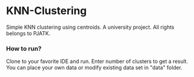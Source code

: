 # KNN-Clustering
Simple KNN clustering using centroids. 
A university project. All rights belongs to PJATK.

### How to run?

Clone to your favorite IDE and run. Enter number of clusters to get a result. You can place your own data or modify existing data set in "data" folder.
